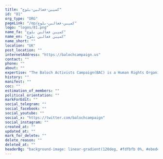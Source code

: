 ```yaml
---
title: "کمپین-فعالین-بلوچ"
id: "81"
org_type: "ORG"
pageLink: "/op/کمپین-فعالین-بلوچ"
logo: "logos/81.png"
name_fa: "کمپین فعالین بلوچ"
name_en: "کمپین فعالین بلوچ"
name_short: ""
location: "UK"
post_location: ""
internetAddress: "https://balochcampaign.us"
contact: ""
phone: ""
about: ""
expertise: "The Baloch Activists Campaign(BAC) is a Human Rights Organisation, that observers Human Rights violation in Sistan&Balochistan (Iran)."
history: ""
manifest: ""
coc: ""
estimation_of_members: ""
political_orientation: ""
markForEdit: ""
social_telegram: ""
social_facebook: ""
social_youtube: ""
social_x: "https://twitter.com/balochcampaign"
social_instagram: ""
created_at: ""
updated_at: ""
mark_for_delete: ""
delete_reason: ""
deleted_at: ""
headerBg: "background-image: linear-gradient(120deg, #fdfbfb 0%, #ebedee 100%);"
---
```


